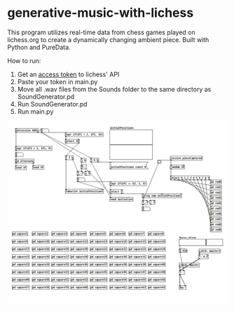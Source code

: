 # generative-music-with-lichess
This program utilizes real-time data from chess games played on lichess.org to create a dynamically changing ambient piece. Built with Python and PureData.

How to run:

1. Get an [access token](www.lichess.org/account/oauth/token) to lichess' API
2. Paste your token in main.py
3. Move all .wav files from the Sounds folder to the same directory as SoundGenerator.pd
5. Run SoundGenerator.pd
6. Run main.py

<img src="https://github.com/Eeelis/generative-music-with-lichess/blob/main/Images/SoundGenerator.png">
